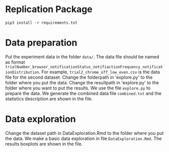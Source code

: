# Replication Package

```shell
pip3 install -r requirements.txt
```

# Data preparation 
Put the experiment data in the folder `data/`. The data file should be named as format `trialNumber_browser_notificationStatus_notifiactionFrequency_notificationDistribution`. For example, `trial2_chrome_off_low_even.csv` is the data file for the second dataset. 
Change the folderpath in 'explore.py' to the folder where you put the data.
Change the resultpath in 'explore.py' to the folder where you want to put the results.
We use the file `explore.py` to prepare the data. 
We generate the combined data file `combined.txt` and the statistics description are shown in the file.

# Data exploration
Change the dataset path in DataExploration.Rmd to the folder where you put the data.
We make a basic data exploration in file `DataExploration.Rmd`. The results boxplots are shown in the file.